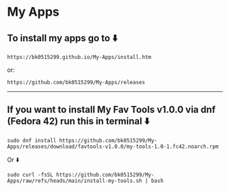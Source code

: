 # My Apps
## To install my apps go to ⬇️
``` 
https://bk0515299.github.io/My-Apps/install.htm
```
or:
``` 
https://github.com/bk0515299/My-Apps/releases
```
--------------------------------
## If you want to install My Fav Tools v1.0.0 via dnf (Fedora 42) run this in terminal ⬇️
``` 
sudo dnf install https://github.com/bk0515299/My-Apps/releases/download/favtools-v1.0.0/my-tools-1.0-1.fc42.noarch.rpm
```
Or ⬇️
``` 
sudo curl -fsSL https://github.com/bk0515299/My-Apps/raw/refs/heads/main/install-my-tools.sh | bash
```
